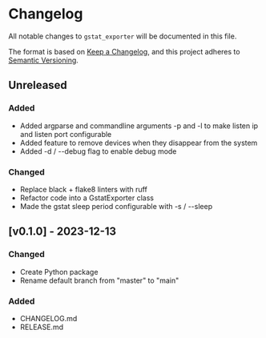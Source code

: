 # Changelog

All notable changes to `gstat_exporter` will be documented in this file.

The format is based on [Keep a Changelog](https://keepachangelog.com/en/1.0.0/),
and this project adheres to [Semantic Versioning](https://semver.org/spec/v2.0.0.html).

## Unreleased

### Added

- Added argparse and commandline arguments -p and -l to make listen ip and listen port configurable
- Added feature to remove devices when they disappear from the system
- Added -d / --debug flag to enable debug mode

### Changed
- Replace black + flake8 linters with ruff
- Refactor code into a GstatExporter class
- Made the gstat sleep period configurable with -s / --sleep


## [v0.1.0] - 2023-12-13

### Changed
- Create Python package
- Rename default branch from "master" to "main"


### Added

- CHANGELOG.md
- RELEASE.md

